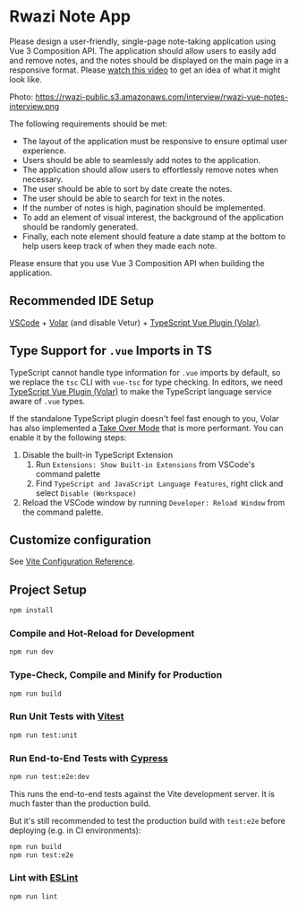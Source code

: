 # Rwazi Note App

Please design a user-friendly, single-page note-taking application using Vue 3 Composition API. The application should allow users to easily add and remove notes, and the notes should be displayed on the main page in a responsive format. Please [watch this video](https://rwazi-public.s3.amazonaws.com/interview/vue-notes-interview-project.webm) to get an idea of what it might look like.

Photo: https://rwazi-public.s3.amazonaws.com/interview/rwazi-vue-notes-interview.png

The following requirements should be met:

* The layout of the application must be responsive to ensure optimal user experience.
* Users should be able to seamlessly add notes to the application.
* The application should allow users to effortlessly remove notes when necessary.
* The user should be able to sort by date create the notes.
* The user should be able to search for text in the notes.
* If the number of notes is high, pagination should be implemented.
* To add an element of visual interest, the background of the application should be randomly generated.
* Finally, each note element should feature a date stamp at the bottom to help users keep track of when they made each note.

Please ensure that you use Vue 3 Composition API when building the application.

## Recommended IDE Setup

[VSCode](https://code.visualstudio.com/) + [Volar](https://marketplace.visualstudio.com/items?itemName=Vue.volar) (and disable Vetur) + [TypeScript Vue Plugin (Volar)](https://marketplace.visualstudio.com/items?itemName=Vue.vscode-typescript-vue-plugin).

## Type Support for `.vue` Imports in TS

TypeScript cannot handle type information for `.vue` imports by default, so we replace the `tsc` CLI with `vue-tsc` for type checking. In editors, we need [TypeScript Vue Plugin (Volar)](https://marketplace.visualstudio.com/items?itemName=Vue.vscode-typescript-vue-plugin) to make the TypeScript language service aware of `.vue` types.

If the standalone TypeScript plugin doesn't feel fast enough to you, Volar has also implemented a [Take Over Mode](https://github.com/johnsoncodehk/volar/discussions/471#discussioncomment-1361669) that is more performant. You can enable it by the following steps:

1. Disable the built-in TypeScript Extension
    1) Run `Extensions: Show Built-in Extensions` from VSCode's command palette
    2) Find `TypeScript and JavaScript Language Features`, right click and select `Disable (Workspace)`
2. Reload the VSCode window by running `Developer: Reload Window` from the command palette.

## Customize configuration

See [Vite Configuration Reference](https://vitejs.dev/config/).

## Project Setup

```sh
npm install
```

### Compile and Hot-Reload for Development

```sh
npm run dev
```

### Type-Check, Compile and Minify for Production

```sh
npm run build
```

### Run Unit Tests with [Vitest](https://vitest.dev/)

```sh
npm run test:unit
```

### Run End-to-End Tests with [Cypress](https://www.cypress.io/)

```sh
npm run test:e2e:dev
```

This runs the end-to-end tests against the Vite development server.
It is much faster than the production build.

But it's still recommended to test the production build with `test:e2e` before deploying (e.g. in CI environments):

```sh
npm run build
npm run test:e2e
```

### Lint with [ESLint](https://eslint.org/)

```sh
npm run lint
```
